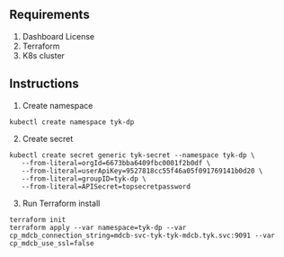 ## Requirements
1. Dashboard License
3. Terraform
4. K8s cluster

## Instructions
1. Create namespace
```
kubectl create namespace tyk-dp
```

2. Create secret
```
kubectl create secret generic tyk-secret --namespace tyk-dp \
   --from-literal=orgId=6673bba6409fbc0001f2b0df \
   --from-literal=userApiKey=9527818cc55f46a05f091769141b0d20 \
   --from-literal=groupID=tyk-dp \
   --from-literal=APISecret=topsecretpassword
```

3. Run Terraform install
```
terraform init
terraform apply --var namespace=tyk-dp --var cp_mdcb_connection_string=mdcb-svc-tyk-tyk-mdcb.tyk.svc:9091 --var cp_mdcb_use_ssl=false
```
